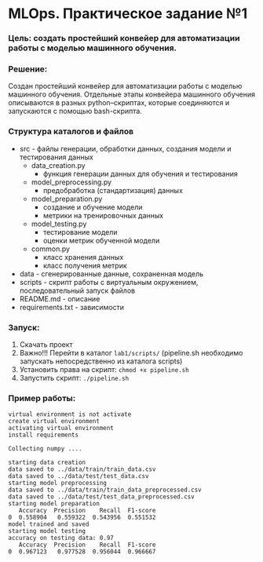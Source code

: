 # MLOps. Практическое задание №1

### Цель: создать простейший конвейер для автоматизации работы с моделью машинного обучения.

### Решение: 
Создан простейший конвейер для автоматизации работы с моделью машинного обучения. Отдельные этапы конвейера машинного обучения описываются в разных python–скриптах, которые соединяются и запускаются с помощью bash-скрипта.

### Структура каталогов и файлов
- src - файлы генерации, обработки данных, создания модели и тестирования данных
    - data_creation.py
        - функция генерации данных для обучения и тестирования
    - model_preprocessing.py
        - предобработка (стандартизация) данных
    - model_preparation.py
        - создание и обучение модели
        - метрики на тренировочных данных
    - model_testing.py
        - тестирование модели
        - оценки метрик обученной модели
    - common.py
        - класс хранения данных
        - класс получения метрик
- data - сгенерированные данные, сохраненная модель
- scripts - скрипт работы с виртуальным окружением, последовательный запуск файлов
- README.md - описание
- requirements.txt - зависимости

### Запуск:

1. Скачать проект
2. Важно!!! Перейти в каталог `lab1/scripts/` (pipeline.sh необходимо запускать непосредственно из каталога scripts)
3. Установить права на скрипт: `chmod +x pipeline.sh`
4. Запустить скрипт: `./pipeline.sh`

### Пример работы:

```
virtual environment is not activate
create virtual environment
activating virtual environment
install requirements

Collecting numpy ....

starting data creation
data saved to ../data/train/train_data.csv
data saved to ../data/test/test_data.csv
starting model preprocessing
data saved to ../data/train/train_data_preprocessed.csv
data saved to ../data/test/test_data_preprocessed.csv
starting model preparation
   Accuracy  Precision    Recall  F1-score
0  0.558904   0.559322  0.543956  0.551532
model trained and saved
starting model testing
accuracy on testing data: 0.97
   Accuracy  Precision    Recall  F1-score
0  0.967123   0.977528  0.956044  0.966667
```